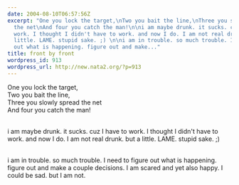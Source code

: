 ```yaml
---
date: 2004-08-10T06:57:56Z
excerpt: "One you lock the target,\nTwo you bait the line,\nThree you slowly spread
  the net\nAnd four you catch the man!\n\ni am maybe drunk. it sucks. cuz I have to
  work. I thought I didn't have to work. and now I do. I am not real drunk. but a
  little. LAME. stupid sake. ;) \n\ni am in trouble. so much trouble. I need to figure
  out what is happening. figure out and make..."
title: front by front
wordpress_id: 913
wordpress_url: http://new.nata2.org/?p=913
---
```


One you lock the target,<br/>
Two you bait the line,<br/>
Three you slowly spread the net<br/>
And four you catch the man!<br/><br/>

i am maybe drunk. it sucks. cuz I have to work. I thought I didn't have to work. and now I do. I am not real drunk. but a little. LAME. stupid sake. ;) <br/><br/>

i am in trouble. so much trouble. I need to figure out what is happening. figure out and make a couple decisions. I am scared and yet also happy. I could be sad. but I am not.<br/><br/>

